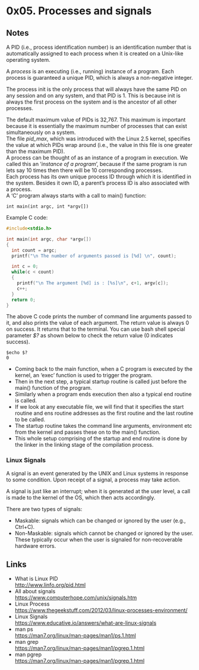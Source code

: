 # 0x05. Processes and signals
## Notes
	
A PID (i.e., process identification number) is an identification number that is automatically assigned to each process when it is created on a Unix-like operating system.

A *process* is an executing (i.e., running) instance of a program. Each process is guaranteed a unique PID, which is always a non-negative integer.

The process init is the only process that will always have the same PID on any session and on any system, and that PID is 1. This is because init is always the first process on the system and is the ancestor of all other processes. 
	
The default maximum value of PIDs is 32,767. This maximum is important because it is essentially the maximum number of processes that can exist simultaneously on a system.   
The file *pid_max*, which was introduced with the Linux 2.5 kernel, specifies the value at which PIDs wrap around (i.e., the value in this file is one greater than the maximum PID).   
A process can be thought of as an instance of a program in execution. We called this an ‘*instance of a program*’, because if the same program is run lets say 10 times then there will be 10 corresponding processes.   
Each process has its own unique process ID through which it is identified in the system. Besides it own ID, a parent’s process ID is also associated with a process.  
A ‘C’ program always starts with a call to main() function:  

    int main(int argc, int *argv[])

Example C code: 

```c
#include<stdio.h>

int main(int argc, char *argv[])
{
  int count = argc;
  printf("\n The number of arguments passed is [%d] \n", count);

  int c = 0;
  while(c < count)
  {
    printf("\n The argument [%d] is : [%s]\n", c+1, argv[c]);
    c++;
  }
  return 0;
}
```
The above C code prints the number of command line arguments passed to it, and also prints the value of each argument. The return value is always 0 on success. It returns that to the terminal. You can use bash shell special parameter *$?* as shown below to check the return value (0 indicates success).

    $echo $?
    0

+ Coming back to the main function, when a C program is executed by the kernel, an ‘exec’ function is used to trigger the program.
+ Then in the next step, a typical startup routine is called just before the main() function of the program.
+ Similarly when a program ends execution then also a typical end routine is called.
+ If we look at any executable file, we will find that it specifies the start routine and ens routine addresses as the first routine and the last routine to be called.
+ The startup routine takes the command line arguments, environment etc from the kernel and passes these on to the main() function.
+ This whole setup comprising of the startup and end routine is done by the linker in the linking stage of the compilation process.

### Linux Signals
A signal is an event generated by the UNIX and Linux systems in response to some condition. Upon receipt of a signal, a process may take action.   

A signal is just like an interrupt; when it is generated at the user level, a call is made to the kernel of the OS, which then acts accordingly.   

There are two types of signals:  

+ Maskable: signals which can be changed or ignored by the user (e.g., Ctrl+C).
+ Non-Maskable: signals which cannot be changed or ignored by the user. These typically occur when the user is signaled for non-recoverable hardware errors.

## Links
+ What is Linux PID  
http://www.linfo.org/pid.html  
+ All about signals  
https://www.computerhope.com/unix/signals.htm  
+ Linux Process  
https://www.thegeekstuff.com/2012/03/linux-processes-environment/   
+ Linux Signals  
https://www.educative.io/answers/what-are-linux-signals   
+ man ps   
https://man7.org/linux/man-pages/man1/ps.1.html   
+ man grep   
https://man7.org/linux/man-pages/man1/pgrep.1.html   
+ man pgrep   
https://man7.org/linux/man-pages/man1/pgrep.1.html   